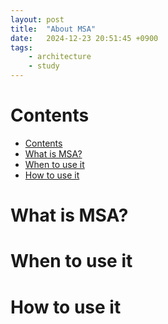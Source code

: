 ```yaml
---
layout: post
title:  "About MSA"
date:   2024-12-23 20:51:45 +0900
tags:
    - architecture
    - study
---
```


# Contents
- [Contents](#contents)
- [What is MSA?](#what-is-msa)
- [When to use it](#when-to-use-it)
- [How to use it](#how-to-use-it)

# What is MSA?

# When to use it

# How to use it
